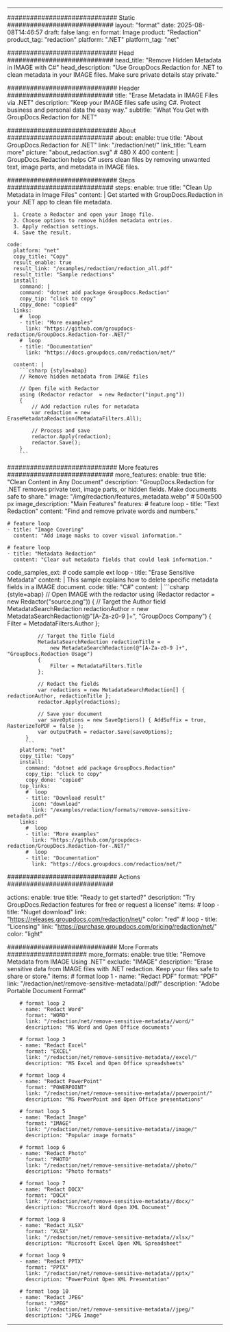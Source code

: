 
---
############################# Static ############################
layout: "format"
date:  2025-08-08T14:46:57
draft: false
lang: en
format: Image
product: "Redaction"
product_tag: "redaction"
platform: ".NET"
platform_tag: "net"

############################# Head ############################
head_title: "Remove Hidden Metadata in IMAGE with C#"
head_description: "Use GroupDocs.Redaction for .NET to clean metadata in your IMAGE files. Make sure private details stay private."

############################# Header ############################
title: "Erase Metadata in IMAGE Files via .NET" 
description: "Keep your IMAGE files safe using C#. Protect business and personal data the easy way."
subtitle: "What You Get with GroupDocs.Redaction for .NET" 

############################# About ############################
about:
    enable: true
    title: "About GroupDocs.Redaction for .NET"
    link: "/redaction/net/"
    link_title: "Learn more"
    picture: "about_redaction.svg" # 480 X 400
    content: |
       GroupDocs.Redaction helps C# users clean files by removing unwanted text, image parts, and metadata in IMAGE files.

############################# Steps ############################
steps:
    enable: true
    title: "Clean Up Metadata in Image Files"
    content: |
      Get started with GroupDocs.Redaction in your .NET app to clean file metadata.
      
      1. Create a Redactor and open your Image file.
      2. Choose options to remove hidden metadata entries.
      3. Apply redaction settings.
      4. Save the result.
   
    code:
      platform: "net"
      copy_title: "Copy"
      result_enable: true
      result_link: "/examples/redaction/redaction_all.pdf"
      result_title: "Sample redactions"
      install:
        command: |
        command: "dotnet add package GroupDocs.Redaction"
        copy_tip: "click to copy"
        copy_done: "copied"
      links:
        #  loop
        - title: "More examples"
          link: "https://github.com/groupdocs-redaction/GroupDocs.Redaction-for-.NET/"
        #  loop
        - title: "Documentation"
          link: "https://docs.groupdocs.com/redaction/net/"
          
      content: |
        ```csharp {style=abap}
        // Remove hidden metadata from IMAGE files

        // Open file with Redactor
        using (Redactor redactor  = new Redactor("input.png"))
        {
            // Add redaction rules for metadata
            var redaction = new EraseMetadataRedaction(MetadataFilters.All);
            
            // Process and save
            redactor.Apply(redaction);
            redactor.Save();
        }
        ```            


############################# More features ############################
more_features:
  enable: true
  title: "Clean Content in Any Document"
  description: "GroupDocs.Redaction for .NET removes private text, image parts, or hidden fields. Make documents safe to share."
  image: "/img/redaction/features_metadata.webp" # 500x500 px
  image_description: "Main Features"
  features:
    # feature loop
    - title: "Text Redaction"
      content: "Find and remove private words and numbers."

    # feature loop
    - title: "Image Covering"
      content: "Add image masks to cover visual information."

    # feature loop
    - title: "Metadata Redaction"
      content: "Clear out metadata fields that could leak information."
      
  code_samples_ext:
    # code sample ext loop
    - title: "Erase Sensitive Metadata"
      content: |
        This sample explains how to delete specific metadata fields in a IMAGE document.
      code:
        title: "C#"
        content: |
          ```csharp {style=abap}
          //  Open IMAGE with the redactor
          using (Redactor redactor  = new Redactor("source.png"))
          {
              // Target the Author field
              MetadataSearchRedaction redactionAuthor = 
                  new MetadataSearchRedaction(@"[A-Za-z0-9 ]+", "GroupDocs Company")
              {
                  Filter = MetadataFilters.Author
              };

              // Target the Title field
              MetadataSearchRedaction redactionTitle = 
                  new MetadataSearchRedaction(@"[A-Za-z0-9 ]+", "GroupDocs.Redaction Usage")
              {
                  Filter = MetadataFilters.Title
              };

              // Redact the fields
              var redactions = new MetadataSearchRedaction[] { redactionAuthor, redactionTitle };
              redactor.Apply(redactions);

              // Save your document
              var saveOptions = new SaveOptions() { AddSuffix = true, RasterizeToPDF = false };
              var outputPath = redactor.Save(saveOptions);
          }
          ```
        platform: "net"
        copy_title: "Copy"
        install:
          command: "dotnet add package GroupDocs.Redaction"
          copy_tip: "click to copy"
          copy_done: "copied"
        top_links:
          #  loop
          - title: "Download result"
            icon: "download"
            link: "/examples/redaction/formats/remove-sensitive-metadata.pdf"
        links:
          #  loop
          - title: "More examples"
            link: "https://github.com/groupdocs-redaction/GroupDocs.Redaction-for-.NET/"
          #  loop
          - title: "Documentation"
            link: "https://docs.groupdocs.com/redaction/net/"


############################# Actions ############################

actions:
  enable: true
  title: "Ready to get started?"
  description: "Try GroupDocs.Redaction features for free or request a license"
  items:
    #  loop
    - title: "Nuget download"
      link: "https://releases.groupdocs.com/redaction/net/"
      color: "red"
        #  loop
    - title: "Licensing"
      link: "https://purchase.groupdocs.com/pricing/redaction/net/"
      color: "light"


############################# More Formats #####################
more_formats:
    enable: true
    title: "Remove Metadata from IMAGE Using .NET"
    exclude: "IMAGE"
    description: "Erase sensitive data from IMAGE files with .NET redaction. Keep your files safe to share or store."
    items: 
        # format loop 1
        - name: "Redact PDF"
          format: "PDF"
          link: "/redaction/net/remove-sensitive-metadata//pdf/"
          description: "Adobe Portable Document Format"

        # format loop 2
        - name: "Redact Word"
          format: "WORD"
          link: "/redaction/net/remove-sensitive-metadata//word/"
          description: "MS Word and Open Office documents"
          
        # format loop 3
        - name: "Redact Excel"
          format: "EXCEL"
          link: "/redaction/net/remove-sensitive-metadata//excel/"
          description: "MS Excel and Open Office spreadsheets"

        # format loop 4
        - name: "Redact PowerPoint"
          format: "POWERPOINT"
          link: "/redaction/net/remove-sensitive-metadata//powerpoint/"
          description: "MS PowerPoint and Open Office presentations"

        # format loop 5
        - name: "Redact Image"
          format: "IMAGE"
          link: "/redaction/net/remove-sensitive-metadata//image/"
          description: "Popular image formats"

        # format loop 6
        - name: "Redact Photo"
          format: "PHOTO"
          link: "/redaction/net/remove-sensitive-metadata//photo/"
          description: "Photo formats"

        # format loop 7
        - name: "Redact DOCX"
          format: "DOCX"
          link: "/redaction/net/remove-sensitive-metadata//docx/"
          description: "Microsoft Word Open XML Document"
          
        # format loop 8
        - name: "Redact XLSX"
          format: "XLSX"
          link: "/redaction/net/remove-sensitive-metadata//xlsx/"
          description: "Microsoft Excel Open XML Spreadsheet"
          
        # format loop 9
        - name: "Redact PPTX"
          format: "PPTX"
          link: "/redaction/net/remove-sensitive-metadata//pptx/"
          description: "PowerPoint Open XML Presentation"

        # format loop 10
        - name: "Redact JPEG"
          format: "JPEG"
          link: "/redaction/net/remove-sensitive-metadata//jpeg/"
          description: "JPEG Image"


---